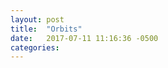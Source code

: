 ```yaml
---
layout: post
title:  "Orbits"
date:   2017-07-11 11:16:36 -0500
categories: 
---
```




<html>
  <body onload="init();">
    <canvas id="canvas" width="400" height="400"></canvas>
    <script type="text/javascript" src="/assets/orbital.js"></script>
  </body>
</html>
